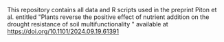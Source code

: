 This repository contains all data and R scripts used in the preprint Piton et al. entitled "Plants reverse the positive effect of nutrient addition on the drought resistance of soil multifunctionality " available at https://doi.org/10.1101/2024.09.19.61391

